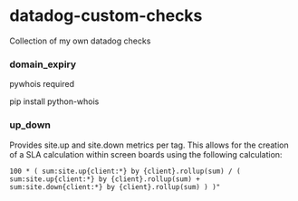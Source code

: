 # datadog-custom-checks

Collection of my own datadog checks

### domain_expiry

pywhois required

pip install python-whois

### up_down

Provides site.up and site.down metrics per tag. This allows for the creation of a SLA calculation within screen boards using the following calculation:

```
100 * ( sum:site.up{client:*} by {client}.rollup(sum) / ( sum:site.up{client:*} by {client}.rollup(sum) + sum:site.down{client:*} by {client}.rollup(sum) ) )"
```

